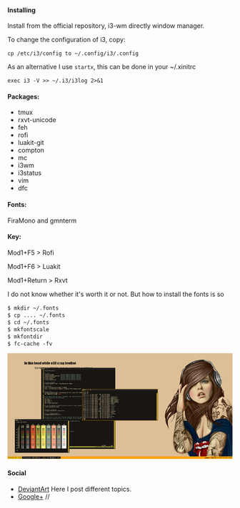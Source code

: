 #### Installing

Install from the official repository, i3-wm directly window manager.

To change the configuration of i3, copy:
```shell
cp /etc/i3/config to ~/.config/i3/.config
```

As an alternative I use `startx`, this can be done in your ~/.xinitrc
```shell
exec i3 -V >> ~/.i3/i3log 2>&1
```

#### Packages:
- tmux
- rxvt-unicode
- feh
- rofi
- luakit-git
- compton
- mc 
- i3wm 
- i3status
- vim
- dfc

#### Fonts:
FiraMono and gmnterm

#### Key: 
Mod1+F5 > Rofi

Mod1+F6 > Luakit

Mod1+Return > Rxvt

I do not know whether it's worth it or not. But how to install the fonts is so
```shell
$ mkdir ~/.fonts
$ cp .... ~/.fonts
$ cd ~/.fonts
$ mkfontscale
$ mkfontdir
$ fc-cache -fv
```
![i3](i3wm_laptop.png)

#### Social

* [DeviantArt](http://boris241.deviantart.com/) Here I post different topics.
* [Google+](https://plus.google.com/u/0/106782122945207734872) //

